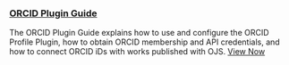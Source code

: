 
### [ORCID Plugin Guide](/orcid/en/)

The ORCID Plugin Guide explains how to use and configure the ORCID Profile Plugin, how to obtain ORCID membership and API credentials, and how to connect ORCID iDs with works published with OJS. [View Now](/orcid/en/)